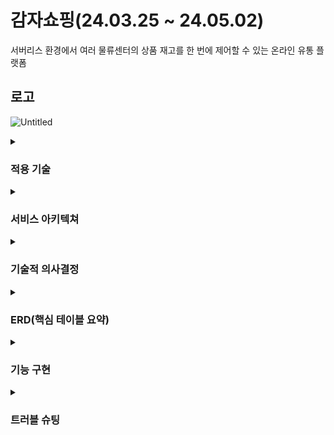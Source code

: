 # 감자쇼핑(24.03.25 ~ 24.05.02)

서버리스 환경에서 여러 물류센터의 상품 재고를 한 번에 제어할 수 있는 온라인 유통 플랫폼

## 로고
![Untitled](https://github.com/GGAANGTONGRESUMES/potato_shopping_mall/assets/170305464/c829143d-f5db-49de-afdc-abbaa2fd6e45)

<details>
<summary>
  
### 적용 기술
<div markdown="1">
</summary>

| **분류** | **기술 스택** |
| --- | --- |
| **Language** | Typescript, Javascript |
| **Runtime** | Node.js |
| **Framework** | NestJs |
| **Database** | mySQL, redis |
| **ORM** | typeORM |
| **Infrastructure** | aws ec2(frontend), aws fargate(backend), docker |
| **monitoring** | log4js |
| **test** | artillery, JEST |
| **외부 api** | 카카오 길찾기 api, 토스페이 위젯 |
| **검색 엔진** | Elasticsearch |
| **프론트엔드** | vue.js |

</div>
</details>

<details>
<summary>

### 서비스 아키텍쳐

<div markdown="1">
</summary>

![서비스 아키텍쳐](https://github.com/GGAANGTONGRESUMES/potato_shopping_mall/assets/170305464/eb75437e-60e2-4314-b5ab-e7d74d21bc3c)

</div>
</details>

<details>
<summary>

### 기술적 의사결정

<div markdown="1">
</summary>

| 분류 | 세부 분류 | 기술 | 결정 사유 |
| ---  | --- | --- | --- |
| **인증** | **로그인** | **Oauth2.0** | 고객들이 감자 쇼핑의 서버에 정보를 믿고 맡길 수 없는 것이 당연하다고 생각했다. 그렇기 때문에 더 신뢰할 수 있는 카카오에 개인정보를 제공하고 인증을 맡기는 법. 또한, 가능성은 낮지만 언젠가 모종의 방법으로 회원 가입 시 대량의 더미 아이디를 생성하여 허위 주문/결제 정보를 생성하는 식의 공격이 이뤄질 가능성이 있다고 판단하였다. 위의 사유로 인해 홈쇼핑 툴에서 자체적으로 로그인 인증을 하는 대신, 이미 검증된 보안과 인증 역량을 갖춘 소셜 미디어 로그인 기능을 도입하였다. |
| **서버 배포** | **CD** | **ECS/AWS Fargate** | ‘감자 쇼핑’은 온라인 홈쇼핑을 개설하기 원하는 다양한 사용자를 포용할 수 있도록 설계된 일종의 플랫폼이다. 따라서 사용자는 감자 쇼핑 툴을 사용하면서 쌓인 유저 경험을 바탕으로 자신들에게 맞게 세부 사항을 수정해 나가려는 욕구가 강할 것으로 추정하였다.감자 쇼핑은 이러한 소비자들의 욕구를 부담없이 충족할 수 있도록 ‘무중단 배포’ 기술을 도입하였다. ECS의 AWS Fargate를 선택한 이유는 크게 두가지이다. 1. EKS와 달리 ECS는 AWS에서 무중단 배포에 필요한 세부 사항들(auto scale 등)을 자동 조정해준다. 감자 쇼핑 툴 소비자들에게 필요한 기술 지원을 쉽고 효과적으로 해줄 수 있다. 2. AWS Fargate는 EC2와 달리 서버리스 환경에서 동작하기 때문에 자동으로 scale in& scale out이 이루어진다. 이는 소비자들이 자신이 보유한 쇼핑몰의 이용자 상황에 따라 낭비 없이 서버를 이용할 수 있도록 도와준다. 3. 도커를 이용해서 배포한다는 점도 매력적이다. 도커로 띄우면 어떤 운영체제 하에서 작동시키더라도 똑같은 환경의 서버를 띄울 수 있다. 4. eks는 러닝커브가 너무 높아 짧은 프로젝트 기간을 감안했을 때 선택할 수 없었다. |
| **PG 시스템** | **PG 시스템** | **토스 페이** | 계약 없이 테스트 키 만으로도 PG시스템 구현이 가능한 것으로 파악되어서 토스 페이를 선택하였다. |
| **서버 배포** | **CI** | **Husky/Git Action** | 지속적 배포를 할 때 필요한 코드 통일성 검사를 자동으로 수행하기 위해 Husky를 선택했고, CD를 위한 코드 안정성 검사를 위해 Git Aciton.을 활용하여 CI를 수행하고자 하였다. 하지만 프로젝트 일정에 쫓겨 점점 테스트 코드 작성이 실제 비즈니스 코드 진행에 비해 늦어지기 시작했다. 팀원들과의 논의 끝에 일단은 프로젝트를 완성하는 것이 먼저이기에 일단 CI를 포기하기로 하였다. 보완 시기에 테스트코드를 다 작성하면서 구현해볼 예정이다.  |
| **보안** | **https** | **https** | 클라이언트와 서버 사이에서 민감한 정보가 오고가야 하는 쇼핑몰의 특성상 http 프로토콜을 단독으로 사용하는 것은 보안상 바람직하지 않다고 판단하여 https를 도입하고자 하였다. 다만, 프로젝트 일정에 쫓겨 https를 적용하지 못했지만, 보완 시기에 aws route53을 적용해 볼 예정이다. |
| **데이터베이스** | **DB** | **MySQL** | 사용하기 편하고, 신뢰성이 높으며 데이터 보호 능력이 우수하다. 특히 쇼핑몰은 READ 요청의 비율이 압도적으로 높을 수 밖에 없는데, MySQL은 READ에서 탁월한 강점을 보인다는 점이 MySQL을 고른 주된 이유였다. |
| **데이터베이스** | **In-Memory DB** | **Redis** | REDIS는 처리 속도가 빠르고, 컴퓨터의 In-Memory 영역에 존재하기 때문에 서버의 부하를 분산해줄 수 있기에 선택하였다. 다만, 후술할 elasticSearch에서 감자쇼핑의 프로젝트 수준에 필요한 캐싱 기능이 있었기 때문에 Redis는 refreshToken의 캐싱 기능과 redlock 동시성 처리만을 담당하게 되었다. |
| **동시성 처리** | **동시성 처리** | **Redlock** | 결제 과정에서 발생할 수 있는 동시성 문제로 인한 모순을 방지하기 위해 도입하였다.  |
| **검색엔진** | **Search Engine** | **Elasticsearch** | DB 마이그레이션을 통해 DB를 직접 조회하지 않고 데이터를 반환할 수 있어 매우 빠른 속도와 안정성을 보여준다. 또한, 강력한 색인 기능을 통해 특정 단어가 포함된 문서를 검색할 수 있으며, 문서가 정형화 되어 있지 않아도 검색이 가능하다. 니즈가 항상 명확하지 않을 수 있는 소비자들도 손쉽게 자신이 원하는 것을 찾아갈 수 있도록 하기 위에 도입하였다.   |
| **이미지 업로드** | **CDN** | **Cloud Front** | 웹 사이트 로딩 속도를 개선하고, 서버 비용을 절감할 수 있으며, 안정적인 컨텐츠 제공이 가능하기에 선택하였다. |
| **이미지 저장소** | **Storage** | **Amazon S3** | 러닝 커브가 짧고, 요금이 저렴하며, 내구성이 높기에 채택하였다. |
| **모니터링** | **logging** | **log4js** | 로깅의 6레벨 별로 상세하게 출력될 데이터 형식, append를 설정할 수 있고, 추가로 필요하면 커스텀 로깅 레벨도 구현할 수 있는 유연성을 갖추고 있기에 선택하였다. |
| **유닛 테스트** | **테스트 코드** | **JEST** | JavaScript/TypeScript 환경에 최적화 돼있어서 테스트 코드를 작성하기 수월하기 때문에 선택하였다. 우리의 역량 부족으로 인해 비즈니스 로직과 테스트 코드를 모두 완성할 시간이 부족했다. 최종 프로젝트를 실제 계약이라고 생각한다면, 일단 프로젝트를 완성한 후에 사실대로 클라이언트에게 보고하고 보완을 모색하는 것이 맞다고 생각했다. 팀원들과 상의하여 테스트 코드를 일단 포기하고, 제출 후 보완 시기에 테스트 코드를 수정하기로 하였다.  |
| **부하 테스트** | **부하 테스트** | **Artillery** | NodeJS 환경에 최적화돼 있고, 복잡하지 않은 간단한 테스트에 적합하다. 무엇보다도 다른 특별한 의존성 없이 CLI 환경에서 작동이 가능한 편의성 때문에 선택하였다. local test를 통해 테스트 로직을 구현한 후, Artillery 부하 테스트를 위해 45만개의 더미 데이터를 rds에 삽입하였다. 하지만 원인을 알 수 없는 nodeJS 내부 문제가 발생하여 aws fargate에 서버를 띄운 상태에서는 테스트를 하지 못했다. 이 역시 보완 시기에 다시 시도해 볼 예정이다. |

</div>
</details>

<details>
<summary>

### ERD(핵심 테이블 요약)

<div markdown="1">
</summary>

![erd-생략](https://github.com/GGAANGTONGRESUMES/potato_shopping_mall/assets/170305464/b98cbb74-cd02-4a55-a0f1-516d7be8879d)


전체 ERD 링크: [https://www.erdcloud.com/d/9NfxQfQ8xARCSyLx9](https://www.erdcloud.com/d/9NfxQfQ8xARCSyLx9)

</div>
</details>

<details>
<summary>

### **기능 구현**

<div markdown="1">
</summary>

- aws fargate를 활용해 서버리스 환경하 서버 관리 기능
구현
- 카카오톡을 통한 Oauth2.0 인증 구현(로그인/회원가입 일체)
- 토스페이 위젯을 활용하여 PG 결제 시스템 구현
- WMS 물류 관리 시스템 구현(상품/재고/RACK/창고)
- 카카오 길찾기 api를 통해 좌표기반 배송관리 기능 구현
- log4js를 활용하여 로깅 기능 구현
- Elasticsearch를 사용하여 검색엔진 구현
- 리뷰/코멘트 CRUD 구현

</div>
</details>

<details>
<summary>

### **트러블 슈팅**

<div markdown="1">
</summary>

1. **PG 시스템 - 갑작스런 결제 시도 중단 시 재결제 시도 불가능 문제 해결**
    - **문제점**
        - 결제가 갑작스럽게 중단된 경우 결제 인증 요청 api에
        다시 접근하면 감자 쇼핑 측 order id로 인해 고유키 에
        러가 발생
    - **해결책**
        - 감자쇼핑 측 order id에 대한 데이터가 DB에 존재하는
        지 유효성 검사를 실시하여 존재하면 추가로 생성하지
        않고 해당 데이터를 사용하도록 함
        - [최종프로젝트#21. 트러블 슈팅 - PG 시스템(1)
        (velog.io)](https://velog.io/@qkrds0914/%EC%B5%9C%EC%A2%85%ED%94%84%EB%A1%9C%EC%A0%9D%ED%8A%B821.-%ED%8A%B8%EB%9F%AC%EB%B8%94-%EC%8A%88%ED%8C%85-PG-%EC%8B%9C%EC%8A%A4%ED%85%9C)
2. **PG 시스템 - 브라우저 두 개로 중복 결제 시도 가능한 리스크 해결**
    - **문제점**
        - '트러블슈팅1'의 해결 방법으로 인해 브라우저 2개를
        동시에 열어놓고 결제를 요청할 경우 중복 결제 요청이
        가능할 수 있다는 리스크가 발견됨
    - **해결책**
        - 승인 요청 api에 최초 승인 요청인지 여부를 판단하는
        유효성 검사로직을 추가해 최초 승인 요청일 경우 정상
        적으로 통과시키고, 그렇지 않을 경우 에러를 반환하도
        록 함
        - [https://velog.io/@qkrds0914/최종-프로젝트22.-트러블-슈팅-mySQL-raw-query](https://velog.io/@qkrds0914/%EC%B5%9C%EC%A2%85-%ED%94%84%EB%A1%9C%EC%A0%9D%ED%8A%B822.-%ED%8A%B8%EB%9F%AC%EB%B8%94-%EC%8A%88%ED%8C%85-mySQL-raw-query)
3. **WMS 시스템 - 복수의 물류센터 중 적절한 배송 출발점을 선정하는 로직 구현**
    - **문제점**
        - 한 상품의 재고가 다수의 물류센터에 존재할 수 있었기
        에 물류센터 배송 할당 로직이 필요하게 됨
    - **해결책**
        - 감자처럼 든든한 개발자, 박대수 4
        배송지에서 가장 가까운 물류센터에 할당하기로 함, 카
        카오 길찾기 API의 도로거리 계산 기능을 사용해 구현
        함
        - [https://velog.io/@qkrds0914/최종-프로젝트24.-트러블-슈팅-배송-출발점-선정-로직-카카오-길찾기-api](https://velog.io/@qkrds0914/%EC%B5%9C%EC%A2%85-%ED%94%84%EB%A1%9C%EC%A0%9D%ED%8A%B824.-%ED%8A%B8%EB%9F%AC%EB%B8%94-%EC%8A%88%ED%8C%85-%EB%B0%B0%EC%86%A1-%EC%B6%9C%EB%B0%9C%EC%A0%90-%EC%84%A0%EC%A0%95-%EB%A1%9C%EC%A7%81-%EC%B9%B4%EC%B9%B4%EC%98%A4-%EA%B8%B8%EC%B0%BE%EA%B8%B0-api)
4. **DB보안 & 이용자 신뢰 - 인증과 관련한 잠재적 보안 위협에 대한 대응책을 고민함**
    - **문제점**
        - 소비자가 감자쇼핑을 믿고 개인정보를 제공할 수 있을지
        확신이 없었음
        - 신입 개발자로서 과연 웹서비스가 충분한 수준의 보안을
        제공하도록 설계했는지 자신할 수 없었음
    - **해결책**
        - Oauth2.0(카카오)을 회원가입/로그인에 모두 도입한
        후 자체 인증 기능을 제거함
5. **AWS ECS 연결 문제 - AWS 자격 증명 저장 과정에서의 리스크 해결**
    - **문제점**
        - 깃허브 CD를 위해 aws ecs의 자격증명 인증용 변수를 저장하는 것이 민감한 정보를 노출할 위험을 증가하여 보안 취약점을 야기할 수 있음이 발견
    - **해결책**
        - 환경변수를 aws의 secret manager에 등록하여 보안을 강화함
        - aws OIDC를 토큰을 발급한 뒤 이를 통해 깃허브에서 aws 인증 수행
        
        
6. **Elasticsearch - migrate 되는 데이터 중 중복된 데이터가 update 대신 insert 되는 문제 해결**
    - **문제점**
        - 색인이 제대로 설정돼 있지 않았던 것이 원인
    - **해결책**
        - db의 goods id와 Elasticsearch의 goods_id가 동기화되도록 설정함
7. **Elasticsearch - 재고 정보가 실시간으로 변경되어 불필요한 migration이 발생하는 문제 해결**
    - **문제점**
        - 재고 정보가 숫자 그대로 노출되도록 설계했던 점 때문에 구매/환불이 발생할 때마다 migration이 발생하였음
    - **해결책**
        - 재고정보 노출 관련 내부정책을 수정하여 [재고 있음/ 재고 없음]을 송출하도록 변경함
 
</div>
</details>
